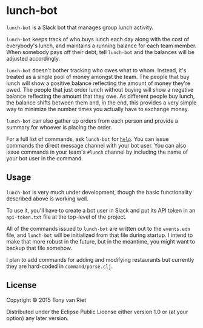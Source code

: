 # lunch-bot

`lunch-bot` is a Slack bot that manages group lunch activity.

`lunch-bot` keeps track of who buys lunch each day along with the cost of everybody's lunch, and maintains a running balance for each team member. When somebody pays off their debt, tell `lunch-bot` and the balances will be adjusted accordingly.

`lunch-bot` doesn't bother tracking who owes what to whom. Instead,
it's treated as a single pool of money amongst the team. The people that buy
lunch will show a positive balance reflecting the amount of money they're owed.
The people that just order lunch without buying will show a negative balance
reflecting the amount that they owe. As different people buy lunch, the balance
shifts between them and, in the end, this provides a very simple way to minimize the number times you actually have to exchange money.

`lunch-bot` can also gather up orders from each person and provide a summary
for whoever is placing the order.

For a full list of commands, ask `lunch-bot` for [`help`](https://github.com/tonyvanriet/lunch-bot/blob/master/help.md). You can issue commands the direct message channel with your bot user. You can also issue commands in your team's `#lunch` channel by including the name of your bot user in the command.

## Usage

`lunch-bot` is very much under development, though the basic functionality described above is working well.

To use it, you'll have to create a bot user in Slack and put its API token in an `api-token.txt` file at the top-level of the project.

All of the commands issued to `lunch-bot` are written out to the `events.edn` file, and `lunch-bot` will be initialized from that file during startup. I intend to make that more robust in the future, but in the meantime, you might want to backup that file somehow.

I plan to add commands for adding and modifying restaurants but currently they are hard-coded in `command/parse.clj`.

## License

Copyright © 2015 Tony van Riet

Distributed under the Eclipse Public License either version 1.0 or (at
your option) any later version.
